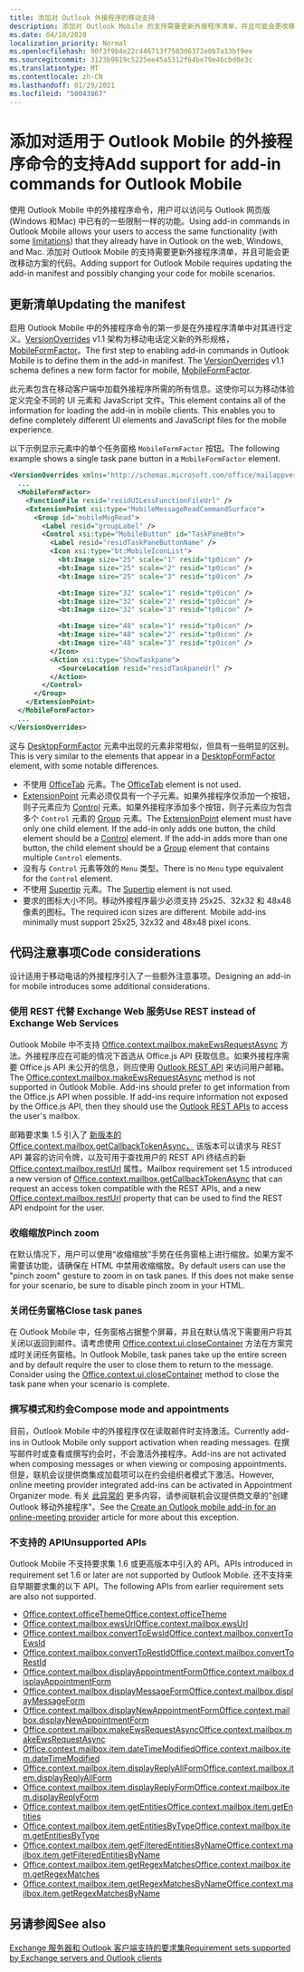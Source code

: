 ```yaml
---
title: 添加对 Outlook 外接程序的移动支持
description: 添加对 Outlook Mobile 的支持需要更新外接程序清单，并且可能会更改移动方案的代码。
ms.date: 04/10/2020
localization_priority: Normal
ms.openlocfilehash: 90f3f9b4e22c446713f7503d6372e0b7a13bf9ee
ms.sourcegitcommit: 3123b9819c5225ee45a5312f64be79e46cbd0e3c
ms.translationtype: MT
ms.contentlocale: zh-CN
ms.lasthandoff: 01/29/2021
ms.locfileid: "50043867"
---
```

# <a name="add-support-for-add-in-commands-for-outlook-mobile"></a><span data-ttu-id="c38e6-103">添加对适用于 Outlook Mobile 的外接程序命令的支持</span><span class="sxs-lookup"><span data-stu-id="c38e6-103">Add support for add-in commands for Outlook Mobile</span></span>

<span data-ttu-id="c38e6-104">使用 Outlook Mobile 中的外接程序命令，用户可以访问与 Outlook 网页版 (Windows 和[](#code-considerations)Mac) 中已有的一些限制一样的功能。</span><span class="sxs-lookup"><span data-stu-id="c38e6-104">Using add-in commands in Outlook Mobile allows your users to access the same functionality (with some [limitations](#code-considerations)) that they already have in Outlook on the web, Windows, and Mac.</span></span> <span data-ttu-id="c38e6-105">添加对 Outlook Mobile 的支持需要更新外接程序清单，并且可能会更改移动方案的代码。</span><span class="sxs-lookup"><span data-stu-id="c38e6-105">Adding support for Outlook Mobile requires updating the add-in manifest and possibly changing your code for mobile scenarios.</span></span>

## <a name="updating-the-manifest"></a><span data-ttu-id="c38e6-106">更新清单</span><span class="sxs-lookup"><span data-stu-id="c38e6-106">Updating the manifest</span></span>

<span data-ttu-id="c38e6-p102">启用 Outlook Mobile 中的外接程序命令的第一步是在外接程序清单中对其进行定义。[VersionOverrides](../reference/manifest/versionoverrides.md) v1.1 架构为移动电话定义新的外形规格，[MobileFormFactor](../reference/manifest/mobileformfactor.md)。</span><span class="sxs-lookup"><span data-stu-id="c38e6-p102">The first step to enabling add-in commands in Outlook Mobile is to define them in the add-in manifest. The [VersionOverrides](../reference/manifest/versionoverrides.md) v1.1 schema defines a new form factor for mobile, [MobileFormFactor](../reference/manifest/mobileformfactor.md).</span></span>

<span data-ttu-id="c38e6-p103">此元素包含在移动客户端中加载外接程序所需的所有信息。这使你可以为移动体验定义完全不同的 UI 元素和 JavaScript 文件。</span><span class="sxs-lookup"><span data-stu-id="c38e6-p103">This element contains all of the information for loading the add-in in mobile clients. This enables you to define completely different UI elements and JavaScript files for the mobile experience.</span></span>

<span data-ttu-id="c38e6-111">以下示例显示元素中的单个任务窗格 `MobileFormFactor` 按钮。</span><span class="sxs-lookup"><span data-stu-id="c38e6-111">The following example shows a single task pane button in a `MobileFormFactor` element.</span></span>

```xml
<VersionOverrides xmlns="http://schemas.microsoft.com/office/mailappversionoverrides/1.1" xsi:type="VersionOverridesV1_1">
  ...
  <MobileFormFactor>
    <FunctionFile resid="residUILessFunctionFileUrl" />
    <ExtensionPoint xsi:type="MobileMessageReadCommandSurface">
      <Group id="mobileMsgRead">
        <Label resid="groupLabel" />
        <Control xsi:type="MobileButton" id="TaskPaneBtn">
          <Label resid="residTaskPaneButtonName" />
          <Icon xsi:type="bt:MobileIconList">
            <bt:Image size="25" scale="1" resid="tp0icon" />
            <bt:Image size="25" scale="2" resid="tp0icon" />
            <bt:Image size="25" scale="3" resid="tp0icon" />

            <bt:Image size="32" scale="1" resid="tp0icon" />
            <bt:Image size="32" scale="2" resid="tp0icon" />
            <bt:Image size="32" scale="3" resid="tp0icon" />

            <bt:Image size="48" scale="1" resid="tp0icon" />
            <bt:Image size="48" scale="2" resid="tp0icon" />
            <bt:Image size="48" scale="3" resid="tp0icon" />
          </Icon>
          <Action xsi:type="ShowTaskpane">
            <SourceLocation resid="residTaskpaneUrl" />
          </Action>
        </Control>
      </Group>
    </ExtensionPoint>
  </MobileFormFactor>
  ...
</VersionOverrides>
```

<span data-ttu-id="c38e6-112">这与 [DesktopFormFactor](../reference/manifest/desktopformfactor.md) 元素中出现的元素非常相似，但具有一些明显的区别。</span><span class="sxs-lookup"><span data-stu-id="c38e6-112">This is very similar to the elements that appear in a [DesktopFormFactor](../reference/manifest/desktopformfactor.md) element, with some notable differences.</span></span>

- <span data-ttu-id="c38e6-113">不使用 [OfficeTab](../reference/manifest/officetab.md) 元素。</span><span class="sxs-lookup"><span data-stu-id="c38e6-113">The [OfficeTab](../reference/manifest/officetab.md) element is not used.</span></span>
- <span data-ttu-id="c38e6-p104">[ExtensionPoint](../reference/manifest/extensionpoint.md) 元素必须仅具有一个子元素。如果外接程序仅添加一个按钮，则子元素应为 [Control](../reference/manifest/control.md) 元素。如果外接程序添加多个按钮，则子元素应为包含多个 `Control` 元素的 [Group](../reference/manifest/group.md) 元素。</span><span class="sxs-lookup"><span data-stu-id="c38e6-p104">The [ExtensionPoint](../reference/manifest/extensionpoint.md) element must have only one child element. If the add-in only adds one button, the child element should be a [Control](../reference/manifest/control.md) element. If the add-in adds more than one button, the child element should be a [Group](../reference/manifest/group.md) element that contains multiple `Control` elements.</span></span>
- <span data-ttu-id="c38e6-117">没有与 `Control` 元素等效的 `Menu` 类型。</span><span class="sxs-lookup"><span data-stu-id="c38e6-117">There is no `Menu` type equivalent for the `Control` element.</span></span>
- <span data-ttu-id="c38e6-118">不使用 [Supertip](../reference/manifest/supertip.md) 元素。</span><span class="sxs-lookup"><span data-stu-id="c38e6-118">The [Supertip](../reference/manifest/supertip.md) element is not used.</span></span>
- <span data-ttu-id="c38e6-p105">要求的图标大小不同。移动外接程序最少必须支持 25x25、32x32 和 48x48 像素的图标。</span><span class="sxs-lookup"><span data-stu-id="c38e6-p105">The required icon sizes are different. Mobile add-ins minimally must support 25x25, 32x32 and 48x48 pixel icons.</span></span>

## <a name="code-considerations"></a><span data-ttu-id="c38e6-121">代码注意事项</span><span class="sxs-lookup"><span data-stu-id="c38e6-121">Code considerations</span></span>

<span data-ttu-id="c38e6-122">设计适用于移动电话的外接程序引入了一些额外注意事项。</span><span class="sxs-lookup"><span data-stu-id="c38e6-122">Designing an add-in for mobile introduces some additional considerations.</span></span>

### <a name="use-rest-instead-of-exchange-web-services"></a><span data-ttu-id="c38e6-123">使用 REST 代替 Exchange Web 服务</span><span class="sxs-lookup"><span data-stu-id="c38e6-123">Use REST instead of Exchange Web Services</span></span>

<span data-ttu-id="c38e6-p106">Outlook Mobile 中不支持 [Office.context.mailbox.makeEwsRequestAsync](../reference/objectmodel/preview-requirement-set/office.context.mailbox.md#methods) 方法。外接程序应在可能的情况下首选从 Office.js API 获取信息。如果外接程序需要 Office.js API 未公开的信息，则应使用 [Outlook REST API](/outlook/rest/) 来访问用户邮箱。</span><span class="sxs-lookup"><span data-stu-id="c38e6-p106">The [Office.context.mailbox.makeEwsRequestAsync](../reference/objectmodel/preview-requirement-set/office.context.mailbox.md#methods) method is not supported in Outlook Mobile. Add-ins should prefer to get information from the Office.js API when possible. If add-ins require information not exposed by the Office.js API, then they should use the [Outlook REST APIs](/outlook/rest/) to access the user's mailbox.</span></span>

<span data-ttu-id="c38e6-127">邮箱要求集 1.5 引入了 [新版本的 Office.context.mailbox.getCallbackTokenAsync，](../reference/objectmodel/preview-requirement-set/office.context.mailbox.md#methods) 该版本可以请求与 REST API 兼容的访问令牌，以及可用于查找用户的 REST API 终结点的新 [Office.context.mailbox.restUrl](../reference/objectmodel/preview-requirement-set/office.context.mailbox.md#properties) 属性。</span><span class="sxs-lookup"><span data-stu-id="c38e6-127">Mailbox requirement set 1.5 introduced a new version of [Office.context.mailbox.getCallbackTokenAsync](../reference/objectmodel/preview-requirement-set/office.context.mailbox.md#methods) that can request an access token compatible with the REST APIs, and a new [Office.context.mailbox.restUrl](../reference/objectmodel/preview-requirement-set/office.context.mailbox.md#properties) property that can be used to find the REST API endpoint for the user.</span></span>

### <a name="pinch-zoom"></a><span data-ttu-id="c38e6-128">收缩缩放</span><span class="sxs-lookup"><span data-stu-id="c38e6-128">Pinch zoom</span></span>

<span data-ttu-id="c38e6-p107">在默认情况下，用户可以使用“收缩缩放”手势在任务窗格上进行缩放。如果方案不需要该功能，请确保在 HTML 中禁用收缩缩放。</span><span class="sxs-lookup"><span data-stu-id="c38e6-p107">By default users can use the "pinch zoom" gesture to zoom in on task panes. If this does not make sense for your scenario, be sure to disable pinch zoom in your HTML.</span></span>

### <a name="close-task-panes"></a><span data-ttu-id="c38e6-131">关闭任务窗格</span><span class="sxs-lookup"><span data-stu-id="c38e6-131">Close task panes</span></span>

<span data-ttu-id="c38e6-p108">在 Outlook Mobile 中，任务窗格占据整个屏幕，并且在默认情况下需要用户将其关闭以返回到邮件。请考虑使用 [Office.context.ui.closeContainer](/javascript/api/office/office.ui#closecontainer--) 方法在方案完成时关闭任务窗格。</span><span class="sxs-lookup"><span data-stu-id="c38e6-p108">In Outlook Mobile, task panes take up the entire screen and by default require the user to close them to return to the message. Consider using the [Office.context.ui.closeContainer](/javascript/api/office/office.ui#closecontainer--) method to close the task pane when your scenario is complete.</span></span>

### <a name="compose-mode-and-appointments"></a><span data-ttu-id="c38e6-134">撰写模式和约会</span><span class="sxs-lookup"><span data-stu-id="c38e6-134">Compose mode and appointments</span></span>

<span data-ttu-id="c38e6-135">目前，Outlook Mobile 中的外接程序仅在读取邮件时支持激活。</span><span class="sxs-lookup"><span data-stu-id="c38e6-135">Currently add-ins in Outlook Mobile only support activation when reading messages.</span></span> <span data-ttu-id="c38e6-136">在撰写邮件时或查看或撰写约会时，不会激活外接程序。</span><span class="sxs-lookup"><span data-stu-id="c38e6-136">Add-ins are not activated when composing messages or when viewing or composing appointments.</span></span> <span data-ttu-id="c38e6-137">但是，联机会议提供商集成加载项可以在约会组织者模式下激活。</span><span class="sxs-lookup"><span data-stu-id="c38e6-137">However, online meeting provider integrated add-ins can be activated in Appointment Organizer mode.</span></span> <span data-ttu-id="c38e6-138">有关 [此异常的](online-meeting.md) 更多内容，请参阅联机会议提供商文章的"创建 Outlook 移动外接程序"。</span><span class="sxs-lookup"><span data-stu-id="c38e6-138">See the [Create an Outlook mobile add-in for an online-meeting provider](online-meeting.md) article for more about this exception.</span></span>

### <a name="unsupported-apis"></a><span data-ttu-id="c38e6-139">不支持的 API</span><span class="sxs-lookup"><span data-stu-id="c38e6-139">Unsupported APIs</span></span>

<span data-ttu-id="c38e6-140">Outlook Mobile 不支持要求集 1.6 或更高版本中引入的 API。</span><span class="sxs-lookup"><span data-stu-id="c38e6-140">APIs introduced in requirement set 1.6 or later are not supported by Outlook Mobile.</span></span> <span data-ttu-id="c38e6-141">还不支持来自早期要求集的以下 API。</span><span class="sxs-lookup"><span data-stu-id="c38e6-141">The following APIs from earlier requirement sets are also not supported.</span></span>

  - [<span data-ttu-id="c38e6-142">Office.context.officeTheme</span><span class="sxs-lookup"><span data-stu-id="c38e6-142">Office.context.officeTheme</span></span>](../reference/objectmodel/preview-requirement-set/office.context.md#officetheme-officetheme)
  - [<span data-ttu-id="c38e6-143">Office.context.mailbox.ewsUrl</span><span class="sxs-lookup"><span data-stu-id="c38e6-143">Office.context.mailbox.ewsUrl</span></span>](../reference/objectmodel/preview-requirement-set/office.context.mailbox.md#properties)
  - [<span data-ttu-id="c38e6-144">Office.context.mailbox.convertToEwsId</span><span class="sxs-lookup"><span data-stu-id="c38e6-144">Office.context.mailbox.convertToEwsId</span></span>](../reference/objectmodel/preview-requirement-set/office.context.mailbox.md#methods)
  - [<span data-ttu-id="c38e6-145">Office.context.mailbox.convertToRestId</span><span class="sxs-lookup"><span data-stu-id="c38e6-145">Office.context.mailbox.convertToRestId</span></span>](../reference/objectmodel/preview-requirement-set/office.context.mailbox.md#methods)
  - [<span data-ttu-id="c38e6-146">Office.context.mailbox.displayAppointmentForm</span><span class="sxs-lookup"><span data-stu-id="c38e6-146">Office.context.mailbox.displayAppointmentForm</span></span>](../reference/objectmodel/preview-requirement-set/office.context.mailbox.md#methods)
  - [<span data-ttu-id="c38e6-147">Office.context.mailbox.displayMessageForm</span><span class="sxs-lookup"><span data-stu-id="c38e6-147">Office.context.mailbox.displayMessageForm</span></span>](../reference/objectmodel/preview-requirement-set/office.context.mailbox.md#methods)
  - [<span data-ttu-id="c38e6-148">Office.context.mailbox.displayNewAppointmentForm</span><span class="sxs-lookup"><span data-stu-id="c38e6-148">Office.context.mailbox.displayNewAppointmentForm</span></span>](../reference/objectmodel/preview-requirement-set/office.context.mailbox.md#methods)
  - [<span data-ttu-id="c38e6-149">Office.context.mailbox.makeEwsRequestAsync</span><span class="sxs-lookup"><span data-stu-id="c38e6-149">Office.context.mailbox.makeEwsRequestAsync</span></span>](../reference/objectmodel/preview-requirement-set/office.context.mailbox.md#methods)
  - [<span data-ttu-id="c38e6-150">Office.context.mailbox.item.dateTimeModified</span><span class="sxs-lookup"><span data-stu-id="c38e6-150">Office.context.mailbox.item.dateTimeModified</span></span>](../reference/objectmodel/preview-requirement-set/office.context.mailbox.item.md#properties)
  - [<span data-ttu-id="c38e6-151">Office.context.mailbox.item.displayReplyAllForm</span><span class="sxs-lookup"><span data-stu-id="c38e6-151">Office.context.mailbox.item.displayReplyAllForm</span></span>](../reference/objectmodel/preview-requirement-set/office.context.mailbox.item.md#methods)
  - [<span data-ttu-id="c38e6-152">Office.context.mailbox.item.displayReplyForm</span><span class="sxs-lookup"><span data-stu-id="c38e6-152">Office.context.mailbox.item.displayReplyForm</span></span>](../reference/objectmodel/preview-requirement-set/office.context.mailbox.item.md#methods)
  - [<span data-ttu-id="c38e6-153">Office.context.mailbox.item.getEntities</span><span class="sxs-lookup"><span data-stu-id="c38e6-153">Office.context.mailbox.item.getEntities</span></span>](../reference/objectmodel/preview-requirement-set/office.context.mailbox.item.md#methods)
  - [<span data-ttu-id="c38e6-154">Office.context.mailbox.item.getEntitiesByType</span><span class="sxs-lookup"><span data-stu-id="c38e6-154">Office.context.mailbox.item.getEntitiesByType</span></span>](../reference/objectmodel/preview-requirement-set/office.context.mailbox.item.md#methods)
  - [<span data-ttu-id="c38e6-155">Office.context.mailbox.item.getFilteredEntitiesByName</span><span class="sxs-lookup"><span data-stu-id="c38e6-155">Office.context.mailbox.item.getFilteredEntitiesByName</span></span>](../reference/objectmodel/preview-requirement-set/office.context.mailbox.item.md#methods)
  - [<span data-ttu-id="c38e6-156">Office.context.mailbox.item.getRegexMatches</span><span class="sxs-lookup"><span data-stu-id="c38e6-156">Office.context.mailbox.item.getRegexMatches</span></span>](../reference/objectmodel/preview-requirement-set/office.context.mailbox.item.md#methods)
  - [<span data-ttu-id="c38e6-157">Office.context.mailbox.item.getRegexMatchesByName</span><span class="sxs-lookup"><span data-stu-id="c38e6-157">Office.context.mailbox.item.getRegexMatchesByName</span></span>](../reference/objectmodel/preview-requirement-set/office.context.mailbox.item.md#methods)

## <a name="see-also"></a><span data-ttu-id="c38e6-158">另请参阅</span><span class="sxs-lookup"><span data-stu-id="c38e6-158">See also</span></span>

[<span data-ttu-id="c38e6-159">Exchange 服务器和 Outlook 客户端支持的要求集</span><span class="sxs-lookup"><span data-stu-id="c38e6-159">Requirement sets supported by Exchange servers and Outlook clients</span></span>](../reference/requirement-sets/outlook-api-requirement-sets.md#requirement-sets-supported-by-exchange-servers-and-outlook-clients)